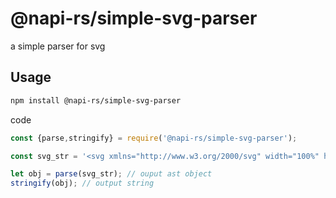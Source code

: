# @napi-rs/simple-svg-parser

a simple parser for svg

## Usage

``` sh
npm install @napi-rs/simple-svg-parser
```

code
``` js
const {parse,stringify} = require('@napi-rs/simple-svg-parser');

const svg_str = '<svg xmlns="http://www.w3.org/2000/svg" width="100%" height="100%" version="1.1"></svg>';

let obj = parse(svg_str); // ouput ast object
stringify(obj); // output string 

```